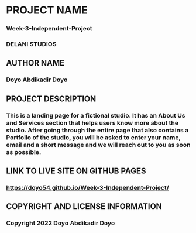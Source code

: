 # PROJECT NAME
### Week-3-Independent-Project
### DELANI STUDIOS
## AUTHOR NAME
### Doyo Abdikadir Doyo
## PROJECT DESCRIPTION
### This is a landing page for a fictional studio. It has an About Us and Services section that helps users know more about the studio. After going through the entire page that also contains a Portfolio of the studio, you will be asked to enter your name, email and a short message and we will reach out to you as soon as possible.
## LINK TO LIVE SITE ON GITHUB PAGES
### https://doyo54.github.io/Week-3-Independent-Project/ 
## COPYRIGHT AND LICENSE INFORMATION
### Copyright 2022 Doyo Abdikadir Doyo  

